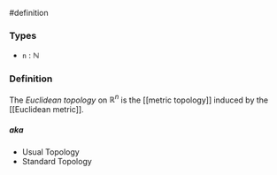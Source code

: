 #definition
### Types
- `n` : $\mathbb{N}$ 
### Definition
The *Euclidean topology* on $\mathbb{R}^n$ is the [[metric topology]] induced by the [[Euclidean metric]]. 
##### aka
- Usual Topology
- Standard Topology